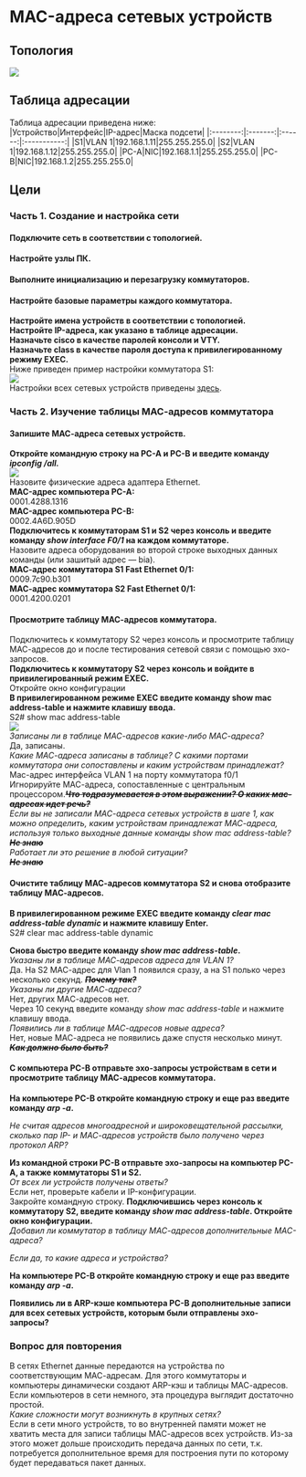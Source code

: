 # MAC-адреса сетевых устройств
## Топология  
![](Topology.png)  
## Таблица адресации  
Таблица адресации приведена ниже:  
|Устройство|Интерфейс|IP-адрес|Маска подсети|
|:--------:|:-------:|:------:|:-----------:|
|S1|VLAN 1|192.168.1.11|255.255.255.0|
|S2|VLAN 1|192.168.1.12|255.255.255.0|
|PC-A|NIC|192.168.1.1|255.255.255.0|
|PC-B|NIC|192.168.1.2|255.255.255.0|

## Цели  
### Часть 1. Создание и настройка сети  
#### Подключите сеть в соответствии с топологией.  
#### Настройте узлы ПК.  
#### Выполните инициализацию и перезагрузку коммутаторов.  
#### Настройте базовые параметры каждого коммутатора.  
**Настройте имена устройств в соответствии с топологией.**  
**Настройте IP-адреса, как указано в таблице адресации.**  
**Назначьте cisco в качестве паролей консоли и VTY.**  
**Назначьте class в качестве пароля доступа к привилегированному режиму EXEC.**  
Ниже приведен пример настройки коммутатора S1:  
![](configure_S1.png)  
Настройки всех сетевых устройств приведены [здесь](Configs/).  
### Часть 2. Изучение таблицы МАС-адресов коммутатора  
#### Запишите МАС-адреса сетевых устройств.  
**Откройте командную строку на PC-A и PC-B и введите команду *ipconfig /all.***  
![](ipconfig_all_PC-A_and_PC-B.png)  
Назовите физические адреса адаптера Ethernet.  
**MAC-адрес компьютера PC-A:**  
0001.4288.1316  
**MAC-адрес компьютера PC-B:**  
0002.4A6D.905D  
**Подключитесь к коммутаторам S1 и S2 через консоль и введите команду *show interface F0/1* на каждом коммутаторе.**  
Назовите адреса оборудования во второй строке выходных данных команды (или зашитый адрес — bia).  
**МАС-адрес коммутатора S1 Fast Ethernet 0/1:**  
0009.7c90.b301  
**МАС-адрес коммутатора S2 Fast Ethernet 0/1:**  
0001.4200.0201  
#### Просмотрите таблицу МАС-адресов коммутатора.  
Подключитесь к коммутатору S2 через консоль и просмотрите таблицу МАС-адресов до и после тестирования сетевой связи с помощью эхо-запросов.  
**Подключитесь к коммутатору S2 через консоль и войдите в привилегированный режим EXEC.**  
Откройте окно конфигурации  
**В привилегированном режиме EXEC введите команду show mac address-table и нажмите клавишу ввода.**  
S2# show mac address-table  
![](show_mac_sddress-table_S1_and_S2.png)  
_Записаны ли в таблице МАС-адресов какие-либо МАС-адреса?_  
Да, записаны.  
_Какие МАС-адреса записаны в таблице? С какими портами коммутатора они сопоставлены и каким устройствам принадлежат?_  
Mac-адрес интерфейса VLAN 1 на порту коммутатора f0/1  
Игнорируйте МАС-адреса, сопоставленные с центральным процессором.~~**_Что тодразумевается в этом выражении? О каких мас-адресах идет речь?_**~~  
_Если вы не записали МАС-адреса сетевых устройств в шаге 1, как можно определить, каким устройствам принадлежат МАС-адреса, используя только выходные данные команды *show mac address-table*?_  
~~**_Не знаю_**~~  
_Работает ли это решение в любой ситуации?_  
~~**_Не знаю_**~~  
#### Очистите таблицу МАС-адресов коммутатора S2 и снова отобразите таблицу МАС-адресов.  
**В привилегированном режиме EXEC введите команду *clear mac address-table dynamic* и нажмите клавишу Enter.**  
S2# clear mac address-table dynamic  

**Снова быстро введите команду *show mac address-table*.**  
_Указаны ли в таблице МАС-адресов адреса для VLAN 1?_  
Да. На S2 МАС-адрес для Vlan 1 появился сразу, а на S1 полько через несколько секунд. ~~**_Почему так?_**~~  
_Указаны ли другие МАС-адреса?_  
Нет, других MAС-адресов нет.  
Через 10 секунд введите команду *show mac address-table* и нажмите клавишу ввода.  
_Появились ли в таблице МАС-адресов новые адреса?_  
Нет, новые МАС-адреса не появились даже спустя несколько минут. ~~**_Как должно было быть?_**~~  
#### С компьютера PC-B отправьте эхо-запросы устройствам в сети и просмотрите таблицу МАС-адресов коммутатора.  
**На компьютере PC-B откройте командную строку и еще раз введите команду *arp -a*.**  

_Не считая адресов многоадресной и широковещательной рассылки, сколько пар IP- и МАС-адресов устройств было получено через протокол ARP?_  

**Из командной строки PC-B отправьте эхо-запросы на компьютер PC-A, а также коммутаторы S1 и S2.**  
_От всех ли устройств получены ответы?_  
Если нет, проверьте кабели и IP-конфигурации.  
Закройте командную строку.
**Подключившись через консоль к коммутатору S2, введите команду *show mac address-table*. Откройте окно конфигурации.**  
_Добавил ли коммутатор в таблицу МАС-адресов дополнительные МАС-адреса?_  

_Если да, то какие адреса и устройства?_  

**На компьютере PC-B откройте командную строку и еще раз введите команду *arp -a*.**  

**Появились ли в ARP-кэше компьютера PC-B дополнительные записи для всех сетевых устройств, которым были отправлены эхо-запросы?**  

### Вопрос для повторения  
В сетях Ethernet данные передаются на устройства по соответствующим МАС-адресам. Для этого коммутаторы и компьютеры динамически создают ARP-кэш и таблицы МАС-адресов. Если компьютеров в сети немного, эта процедура выглядит достаточно простой.  
_Какие сложности могут возникнуть в крупных сетях?_  
Если в сети много устройств, то во внутренней памяти может не хватить места для записи таблицы МАС-адресов всех устройств. Из-за этого может дольше происходить передача данных по сети, т.к. потребуется дополнительное время для построения пути по которому будет передаваться пакет данных.  
